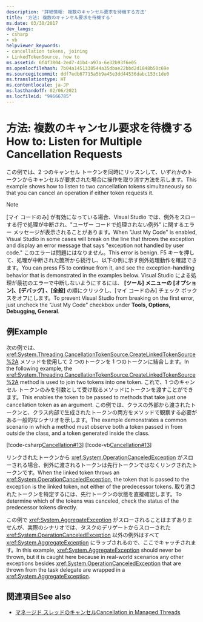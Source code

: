 ```yaml
---
description: '詳細情報: 複数のキャンセル要求を待機する方法'
title: '方法: 複数のキャンセル要求を待機する'
ms.date: 03/30/2017
dev_langs:
- csharp
- vb
helpviewer_keywords:
- cancellation tokens, joining
- LinkedTokenSource, how to
ms.assetid: 6f4f3804-2ed7-41b4-a97a-6e32b93f6e05
ms.openlocfilehash: 7b04a1451338544a35dbae22bbd2d1848b50c69e
ms.sourcegitcommit: ddf7edb67715a5b9a45e3dd44536dabc153c1de0
ms.translationtype: HT
ms.contentlocale: ja-JP
ms.lasthandoff: 02/06/2021
ms.locfileid: "99666785"
---
```

# <a name="how-to-listen-for-multiple-cancellation-requests"></a><span data-ttu-id="f9610-103">方法: 複数のキャンセル要求を待機する</span><span class="sxs-lookup"><span data-stu-id="f9610-103">How to: Listen for Multiple Cancellation Requests</span></span>

<span data-ttu-id="f9610-104">この例では、2 つのキャンセル トークンを同時にリッスンして、いずれかのトークンからキャンセルが要求された場合に操作を取り消す方法を示します。</span><span class="sxs-lookup"><span data-stu-id="f9610-104">This example shows how to listen to two cancellation tokens simultaneously so that you can cancel an operation if either token requests it.</span></span>  
  
> [!NOTE]
> <span data-ttu-id="f9610-105">[マイ コードのみ] が有効になっている場合、Visual Studio では、例外をスローする行で処理が中断され、"ユーザー コードで処理されない例外" に関するエラー メッセージが表示されることがあります。</span><span class="sxs-lookup"><span data-stu-id="f9610-105">When "Just My Code" is enabled, Visual Studio in some cases will break on the line that throws the exception and display an error message that says "exception not handled by user code."</span></span> <span data-ttu-id="f9610-106">このエラーは問題にはなりません。</span><span class="sxs-lookup"><span data-stu-id="f9610-106">This error is benign.</span></span> <span data-ttu-id="f9610-107">F5 キーを押して、処理が中断された箇所から続行し、以下の例に示す例外処理動作を確認できます。</span><span class="sxs-lookup"><span data-stu-id="f9610-107">You can press F5 to continue from it, and see the exception-handling behavior that is demonstrated in the examples below.</span></span> <span data-ttu-id="f9610-108">Visual Studio による処理が最初のエラーで中断しないようにするには、 **[ツール] メニューの [オプション]、[デバッグ] 、[全般]** の順にクリックし、[マイ コードのみ] チェック ボックスをオフにします。</span><span class="sxs-lookup"><span data-stu-id="f9610-108">To prevent Visual Studio from breaking on the first error, just uncheck the "Just My Code" checkbox under **Tools, Options, Debugging, General**.</span></span>  
  
## <a name="example"></a><span data-ttu-id="f9610-109">例</span><span class="sxs-lookup"><span data-stu-id="f9610-109">Example</span></span>  

 <span data-ttu-id="f9610-110">次の例では、<xref:System.Threading.CancellationTokenSource.CreateLinkedTokenSource%2A> メソッドを使用して 2 つのトークンを 1 つのトークンに結合します。</span><span class="sxs-lookup"><span data-stu-id="f9610-110">In the following example, the <xref:System.Threading.CancellationTokenSource.CreateLinkedTokenSource%2A> method is used to join two tokens into one token.</span></span> <span data-ttu-id="f9610-111">これで、1 つのキャンセル トークンのみを引数として受け取るメソッドにトークンを渡すことができます。</span><span class="sxs-lookup"><span data-stu-id="f9610-111">This enables the token to be passed to methods that take just one cancellation token as an argument.</span></span> <span data-ttu-id="f9610-112">この例では、クラスの外部から渡されたトークンと、クラス内部で生成されたトークンの両方をメソッドで観察する必要がある一般的なシナリオを示します。</span><span class="sxs-lookup"><span data-stu-id="f9610-112">The example demonstrates a common scenario in which a method must observe both a token passed in from outside the class, and a token generated inside the class.</span></span>  
  
 [!code-csharp[Cancellation#13](../../../samples/snippets/csharp/VS_Snippets_Misc/cancellation/cs/cancellationex13.cs#13)]
 [!code-vb[Cancellation#13](../../../samples/snippets/visualbasic/VS_Snippets_Misc/cancellation/vb/cancellationex13.vb#13)]  
  
 <span data-ttu-id="f9610-113">リンクされたトークンから <xref:System.OperationCanceledException> がスローされる場合、例外に渡されるトークンは先行トークンではなくリンクされたトークンです。</span><span class="sxs-lookup"><span data-stu-id="f9610-113">When the linked token throws an <xref:System.OperationCanceledException>, the token that is passed to the exception is the linked token, not either of the predecessor tokens.</span></span> <span data-ttu-id="f9610-114">取り消されたトークンを特定するには、先行トークンの状態を直接確認します。</span><span class="sxs-lookup"><span data-stu-id="f9610-114">To determine which of the tokens was canceled, check the status of the predecessor tokens directly.</span></span>  
  
 <span data-ttu-id="f9610-115">この例で <xref:System.AggregateException> がスローされることはまずありませんが、実際のシナリオでは、タスクのデリゲートからスローされた <xref:System.OperationCanceledException> 以外の例外はすべて <xref:System.AggregateException> にラップされるので、ここでキャッチされます。</span><span class="sxs-lookup"><span data-stu-id="f9610-115">In this example, <xref:System.AggregateException> should never be thrown, but it is caught here because in real-world scenarios any other exceptions besides <xref:System.OperationCanceledException> that are thrown from the task delegate are wrapped in a <xref:System.AggregateException>.</span></span>  
  
## <a name="see-also"></a><span data-ttu-id="f9610-116">関連項目</span><span class="sxs-lookup"><span data-stu-id="f9610-116">See also</span></span>

- [<span data-ttu-id="f9610-117">マネージド スレッドのキャンセル</span><span class="sxs-lookup"><span data-stu-id="f9610-117">Cancellation in Managed Threads</span></span>](cancellation-in-managed-threads.md)
